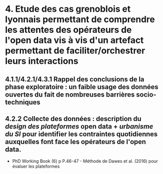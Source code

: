 # 4. Etude des cas grenoblois et lyonnais permettant de comprendre les attentes des opérateurs de l'open data vis à vis d'un artefact permettant de faciliter/orchestrer leurs interactions

## 4.1.1/4.2.1/4.3.1 Rappel des conclusions de la phase exploratoire : un faible usage des données ouvertes du fait de nombreuses barrières socio-techniques

## 4.2.2 Collecte des données : description du _design des plateformes_ open data + _urbanisme du SI_ pour identifier les contraintes quotidiennes auxquelles font face les opérateurs de l'open data. 

- PhD Working Book (6) p P.46-47 - Méthode de Dawes et al. (2016) pour évaluer les plateformes


